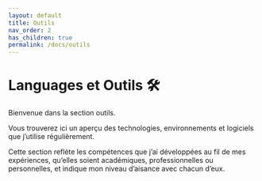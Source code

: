 ```yaml
---
layout: default
title: Outils
nav_order: 2
has_children: true
permalink: /docs/outils
---
```


# Languages et Outils 🛠

Bienvenue dans la section outils.

Vous trouverez ici un aperçu des technologies, environnements et logiciels que j’utilise régulièrement.

Cette section reflète les compétences que j’ai développées au fil de mes expériences, qu’elles soient académiques, professionnelles ou personnelles, et indique mon niveau d’aisance avec chacun d’eux.

